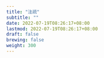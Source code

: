 ```yaml
---
title: "注疏"
subtitle: ""
date: 2022-07-19T08:26:17+08:00
lastmod: 2022-07-19T08:26:17+08:00
draft: false
brewing: false
weight: 300
---
```


